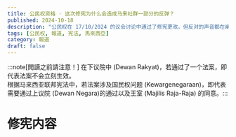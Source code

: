 ```yaml
---
title: 公民权资格 · 这次修宪为什么会造成马来社群一部分的反弹？
published: 2024-10-18
description: "公民权在 17/10/2024 的议会讨论中通过了修宪更改，但反对的声音都在阐述什么呢？"
tags: [公民权, 報道, 宪法, 馬來西亞]
category: 報道
draft: false
---
```

:::note[閲讀之前請注意！] 在下议院中 (Dewan Rakyat)，若通过了一个法案，即代表法案不会立刻生效。  
根据马来西亚联邦宪法中，若法案涉及国民权问题 (Kewargenegaraan)，即代表需要通过上议院 (Dewan Negara)的通过以及王室 (Majilis Raja-Raja) 的同意。:::

# 修宪内容
